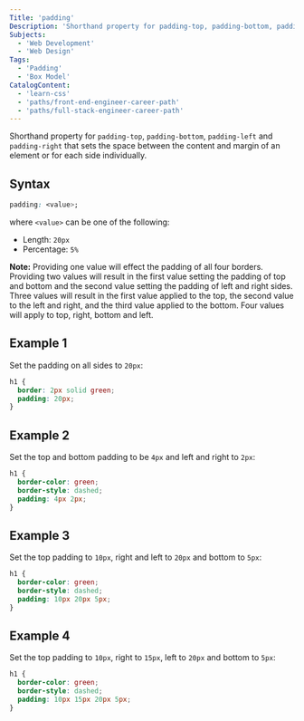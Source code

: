 ```yaml
---
Title: 'padding'
Description: 'Shorthand property for padding-top, padding-bottom, padding-left and padding-right that sets the space between the content and margin of an element or for each side individually.'
Subjects:
  - 'Web Development'
  - 'Web Design'
Tags:
  - 'Padding'
  - 'Box Model'
CatalogContent:
  - 'learn-css'
  - 'paths/front-end-engineer-career-path'
  - 'paths/full-stack-engineer-career-path'
---
```


Shorthand property for `padding-top`, `padding-bottom`, `padding-left` and `padding-right` that sets the space between the content and margin of an element or for each side individually.

## Syntax

```css
padding: <value>;
```

where `<value>` can be one of the following:

- Length: `20px`
- Percentage: `5%`

**Note:** Providing one value will effect the padding of all four borders. Providing two values will result in the first value setting the padding of top and bottom and the second value setting the padding of left and right sides. Three values will result in the first value applied to the top, the second value to the left and right, and the third value applied to the bottom. Four values will apply to top, right, bottom and left.

## Example 1

Set the padding on all sides to `20px`:

```css
h1 {
  border: 2px solid green;
  padding: 20px;
}
```

## Example 2

Set the top and bottom padding to be `4px` and left and right to `2px`:

```css
h1 {
  border-color: green;
  border-style: dashed;
  padding: 4px 2px;
}
```

## Example 3

Set the top padding to `10px`, right and left to `20px` and bottom to `5px`:

```css
h1 {
  border-color: green;
  border-style: dashed;
  padding: 10px 20px 5px;
}
```

## Example 4

Set the top padding to `10px`, right to `15px`, left to `20px` and bottom to `5px`:

```css
h1 {
  border-color: green;
  border-style: dashed;
  padding: 10px 15px 20px 5px;
}
```
